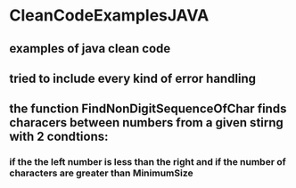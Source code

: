 # CleanCodeExamplesJAVA
## examples of java clean code
## tried to include every kind of error handling 
## the function FindNonDigitSequenceOfChar finds characers between numbers from a given stirng with 2 condtions:
### if the the left number is less than the right and if the number of characters are greater than MinimumSize
